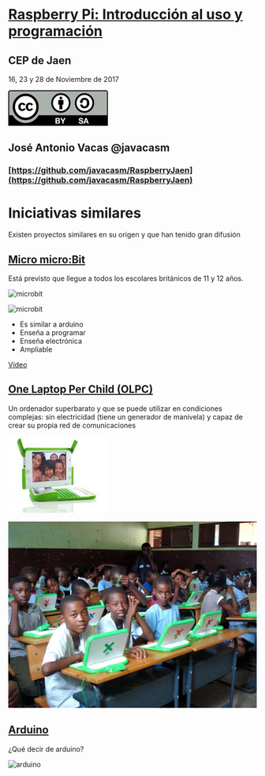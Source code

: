 # [Raspberry Pi: Introducción al uso y programación](http://www.juntadeandalucia.es/educacion/portals/web/cep-jaen/index.php/es-ES/formacion/convocatorias/771-abierto-plazo-de-inscripcion-a-la-actividad-raspberry-pi-introduccion-al-uso-y-programacion-162319ge102)

## CEP de Jaen

16, 23 y 28 de Noviembre de 2017

![CC](./images/Licencia_CC.png)
## José Antonio Vacas  @javacasm

### [https://github.com/javacasm/RaspberryJaen](https://github.com/javacasm/RaspberryJaen)

# Iniciativas similares

Existen proyectos similares en su origen y que han tenido gran difusión

## [Micro micro:Bit](http://www.eldiario.es/turing/BBC_micro-bit-utilizaran-escolares-Reino-Unido_0_411209780.html)

Está previsto que llegue a todos los escolares británicos de 11 y 12 años.

![microbit](http://images.eldiario.es/turing/BBC-microbit-principal_EDIIMA20150720_0805_18.jpg)

![microbit](http://images.eldiario.es/turing/BBC-microbit-esquema_EDIIMA20150720_0807_18.jpg)

* Es similar a arduino
* Enseña a programar
* Enseña electrónica
* Ampliable

[Vídeo](https://www.youtube.com/watch?time_continue=6&v=Wuza5WXiMkc)

## [One Laptop Per Child (OLPC)](http://one.laptop.org/)

Un ordenador superbarato y que se puede utilizar en condiciones complejas: sin electricidad (tiene un generador de manivela) y capaz de crear su propia red de comunicaciones

![olpc](./images/opc.jpg)

![aulaOLPC](./images/aulaOLPC.jpg)

## [Arduino](http://arduino.cc)

¿Qué decir de arduino?

![arduino](https://upload.wikimedia.org/wikipedia/commons/thumb/3/38/Arduino_Uno_-_R3.jpg/245px-Arduino_Uno_-_R3.jpg)
